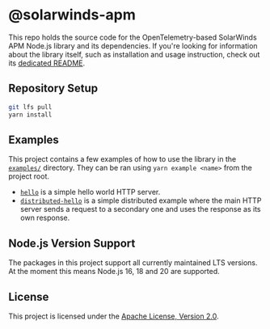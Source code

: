# @solarwinds-apm

This repo holds the source code for the OpenTelemetry-based SolarWinds APM Node.js library and its dependencies. If you're looking for information about the library itself, such as installation and usage instruction, check out its [dedicated README](./packages/solarwinds-apm#README).

## Repository Setup

```sh
git lfs pull
yarn install
```

## Examples

This project contains a few examples of how to use the library in the [`examples/`](./examples/) directory. They can be ran using `yarn example <name>` from the project root.

- [`hello`](./examples/hello) is a simple hello world HTTP server.
- [`distributed-hello`](./examples/distributed-hello/) is a simple distributed example where the main HTTP server sends a request to a secondary one and uses the response as its own response.

## Node.js Version Support

The packages in this project support all currently maintained LTS versions. At the moment this means Node.js 16, 18 and 20 are supported.

## License

This project is licensed under the [Apache License, Version 2.0](./LICENSE).
